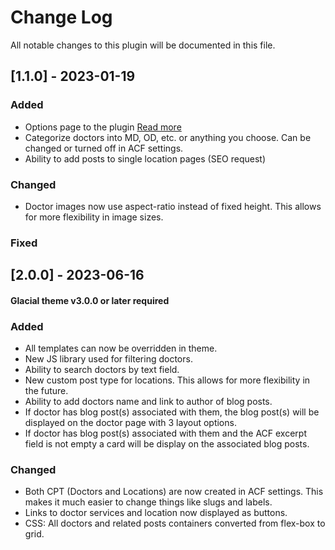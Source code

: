 # Change Log
All notable changes to this plugin will be documented in this file.
## [1.1.0] - 2023-01-19
### Added
* Options page to the plugin [Read more](https://github.com/Glacial-Web/glacial-cpt-acf/issues/2)
* Categorize doctors into MD, OD, etc. or anything you choose. Can be changed or turned off in ACF settings.
* Ability to add posts to single location pages (SEO request)
### Changed
* Doctor images now use aspect-ratio instead of fixed height. This allows for more flexibility in image sizes.
### Fixed
## [2.0.0] - 2023-06-16
#### Glacial theme v3.0.0 or later required
### Added
* All templates can now be overridden in theme.
* New JS library used for filtering doctors.
* Ability to search doctors by text field.
* New custom post type for locations. This allows for more flexibility in the future.
* Ability to add doctors name and link to author of blog posts.
* If doctor has blog post(s) associated with them, the blog post(s) will be displayed on the doctor page with 3 layout options.
* If doctor has blog post(s) associated with them and the ACF excerpt field is not empty a card will be display on the associated blog posts.
### Changed
* Both CPT (Doctors and Locations) are now created in ACF settings. This makes it much easier to change things like slugs and labels.
* Links to doctor services and location now displayed as buttons.
* CSS: All doctors and related posts containers converted from flex-box to grid.
